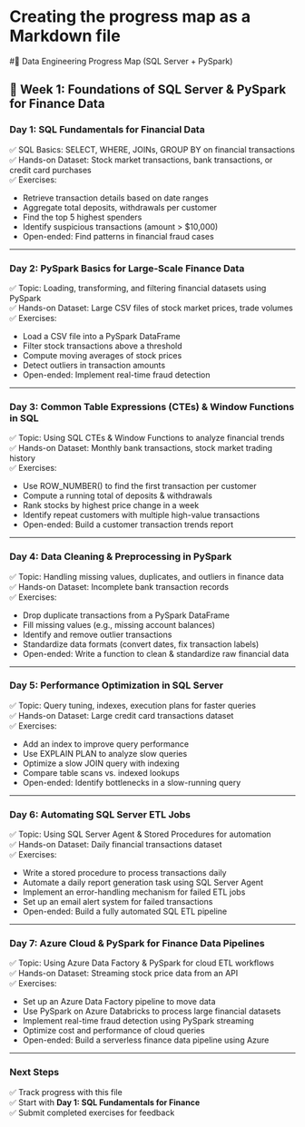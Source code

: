 # Creating the progress map as a Markdown file

#🚀 Data Engineering Progress Map (SQL Server + PySpark)

## **📅 Week 1: Foundations of SQL Server & PySpark for Finance Data**

### **Day 1: SQL Fundamentals for Financial Data**  
✅ SQL Basics: SELECT, WHERE, JOINs, GROUP BY on financial transactions  
✅ Hands-on Dataset: Stock market transactions, bank transactions, or credit card purchases  
✅ Exercises:  
- Retrieve transaction details based on date ranges  
- Aggregate total deposits, withdrawals per customer  
- Find the top 5 highest spenders  
- Identify suspicious transactions (amount > $10,000)  
- Open-ended: Find patterns in financial fraud cases  

---

### **Day 2: PySpark Basics for Large-Scale Finance Data**  
✅ Topic: Loading, transforming, and filtering financial datasets using PySpark  
✅ Hands-on Dataset: Large CSV files of stock market prices, trade volumes  
✅ Exercises:  
- Load a CSV file into a PySpark DataFrame  
- Filter stock transactions above a threshold  
- Compute moving averages of stock prices  
- Detect outliers in transaction amounts  
- Open-ended: Implement real-time fraud detection  

---

### **Day 3: Common Table Expressions (CTEs) & Window Functions in SQL**  
✅ Topic: Using SQL CTEs & Window Functions to analyze financial trends  
✅ Hands-on Dataset: Monthly bank transactions, stock market trading history  
✅ Exercises:  
- Use ROW_NUMBER() to find the first transaction per customer  
- Compute a running total of deposits & withdrawals  
- Rank stocks by highest price change in a week  
- Identify repeat customers with multiple high-value transactions  
- Open-ended: Build a customer transaction trends report  

---

### **Day 4: Data Cleaning & Preprocessing in PySpark**  
✅ Topic: Handling missing values, duplicates, and outliers in finance data  
✅ Hands-on Dataset: Incomplete bank transaction records  
✅ Exercises:  
- Drop duplicate transactions from a PySpark DataFrame  
- Fill missing values (e.g., missing account balances)  
- Identify and remove outlier transactions  
- Standardize data formats (convert dates, fix transaction labels)  
- Open-ended: Write a function to clean & standardize raw financial data  

---

### **Day 5: Performance Optimization in SQL Server**  
✅ Topic: Query tuning, indexes, execution plans for faster queries  
✅ Hands-on Dataset: Large credit card transactions dataset  
✅ Exercises:  
- Add an index to improve query performance  
- Use EXPLAIN PLAN to analyze slow queries  
- Optimize a slow JOIN query with indexing  
- Compare table scans vs. indexed lookups  
- Open-ended: Identify bottlenecks in a slow-running query  

---

### **Day 6: Automating SQL Server ETL Jobs**  
✅ Topic: Using SQL Server Agent & Stored Procedures for automation  
✅ Hands-on Dataset: Daily financial transactions dataset  
✅ Exercises:  
- Write a stored procedure to process transactions daily  
- Automate a daily report generation task using SQL Server Agent  
- Implement an error-handling mechanism for failed ETL jobs  
- Set up an email alert system for failed transactions  
- Open-ended: Build a fully automated SQL ETL pipeline  

---

### **Day 7: Azure Cloud & PySpark for Finance Data Pipelines**  
✅ Topic: Using Azure Data Factory & PySpark for cloud ETL workflows  
✅ Hands-on Dataset: Streaming stock price data from an API  
✅ Exercises:  
- Set up an Azure Data Factory pipeline to move data  
- Use PySpark on Azure Databricks to process large financial datasets  
- Implement real-time fraud detection using PySpark streaming  
- Optimize cost and performance of cloud queries  
- Open-ended: Build a serverless finance data pipeline using Azure  

---

### **Next Steps**
✅ Track progress with this file  
✅ Start with **Day 1: SQL Fundamentals for Finance**  
✅ Submit completed exercises for feedback  

